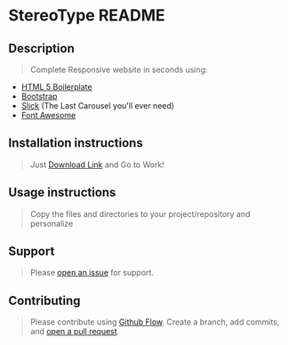 # StereoType README

## Description
>Complete Responsive website in seconds using:
- [HTML 5 Boilerplate](http://www.initializr.com/)
- [Bootstrap](http://getbootstrap.com/)
- [Slick](http://kenwheeler.github.io/slick/) (The Last Carousel you'll ever need)
- [Font Awesome](https://fortawesome.github.io/Font-Awesome/examples/)

## Installation instructions

> Just [Download Link](https://github.com/nmoutdoors/Stereotype/archive/master.zip) and Go to Work!

## Usage instructions

> Copy the files and directories to your project/repository and personalize

## Support

>Please [open an issue](https://github.com/nmoutdoors/Stereotype/issues/new) for support.


## Contributing

>Please contribute using [Github Flow](https://guides.github.com/introduction/flow/).
>Create a branch, add commits, and [open a pull request](https://github.com/nmoutdoors/Stereotype/compare).
